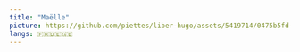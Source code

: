 ```yaml
---
title: "Maëlle"
picture: https://github.com/piettes/liber-hugo/assets/5419714/0475b5fd-b1b5-42fc-a81b-820d62dea40c
langs: 🇫🇷🇩🇪🇬🇧
---
```

